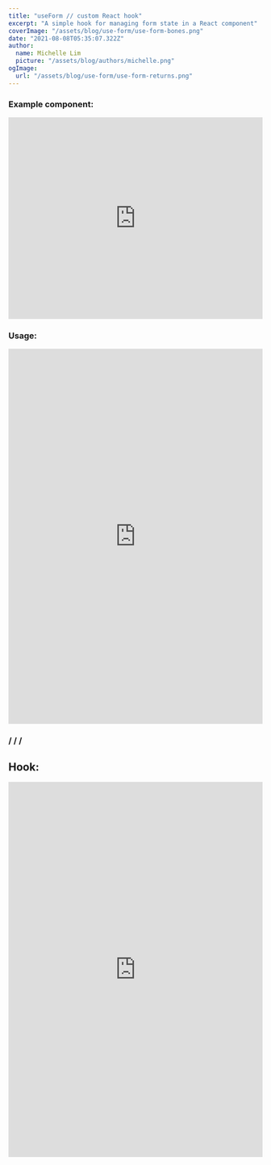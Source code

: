 ```yaml
---
title: "useForm // custom React hook"
excerpt: "A simple hook for managing form state in a React component"
coverImage: "/assets/blog/use-form/use-form-bones.png"
date: "2021-08-08T05:35:07.322Z"
author:
  name: Michelle Lim
  picture: "/assets/blog/authors/michelle.png"
ogImage:
  url: "/assets/blog/use-form/use-form-returns.png"
---
```


### Example component:

<iframe height="400" style="width: 100%;" scrolling="no" title="useForm custom hook" src="https://codepen.io/mslim/embed/eYWQPgq?default-tab=result&theme-id=light" frameborder="no" loading="lazy" allowtransparency="true" allowfullscreen="true">
  See the Pen <a href="https://codepen.io/mslim/pen/eYWQPgq">
  useForm custom hook</a> by Michelle Lim (<a href="https://codepen.io/mslim">@mslim</a>)
  on <a href="https://codepen.io">CodePen</a>.
</iframe>

### Usage:

<iframe height="744" style="width: 100%;" scrolling="no" title="useForm custom hook - component only" src="https://codepen.io/mslim/embed/gOWQBLo?height=744&theme-id=39676&default-tab=js" frameborder="no" loading="lazy" allowtransparency="true" allowfullscreen="true">
  See the Pen <a href="https://codepen.io/mslim/pen/gOWQBLo">
  useForm custom hook - component only</a> by Michelle Lim (<a href="https://codepen.io/mslim">@mslim</a>)
  on <a href="https://codepen.io">CodePen</a>.
</iframe>

### / / /
## Hook:

<iframe height="744" style="width: 100%;" scrolling="no" title="useForm custom hook - hook only" src="https://codepen.io/mslim/embed/QWvJVwp?height=744&theme-id=39676&default-tab=js" frameborder="no" loading="lazy" allowtransparency="true" allowfullscreen="true">
  See the Pen <a href="https://codepen.io/mslim/pen/QWvJVwp">
  useForm custom hook - hook only</a> by Michelle Lim (<a href="https://codepen.io/mslim">@mslim</a>)
  on <a href="https://codepen.io">CodePen</a>.
</iframe>